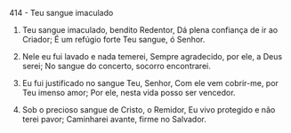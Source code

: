 414 - Teu sangue imaculado

1. Teu sangue imaculado, bendito Redentor,
   Dá plena confiança de ir ao Criador;
   É um refúgio forte Teu sangue, ó Senhor.

2. Nele eu fui lavado e nada temerei,
   Sempre agradecido, por ele, a Deus serei;
   No sangue do concerto, socorro encontrarei.

3. Eu fui justificado no sangue Teu, Senhor,
   Com ele vem cobrir-me, por Teu imenso amor;
   Por ele, nesta vida posso ser vencedor.

4. Sob o precioso sangue de Cristo, o Remidor,
   Eu vivo protegido e não terei pavor;
   Caminharei avante, firme no Salvador.
